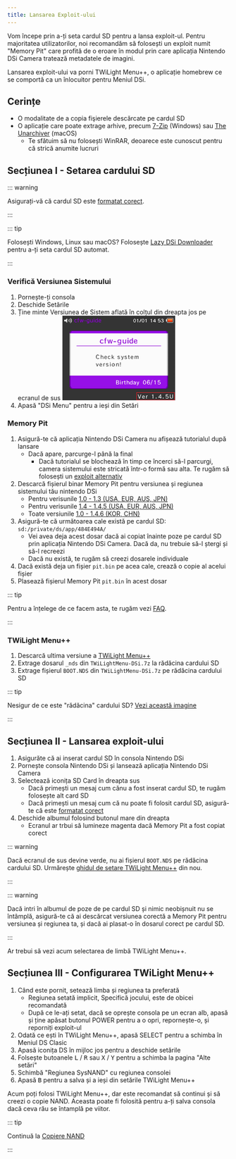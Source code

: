 ```yaml
---
title: Lansarea Exploit-ului
---
```


Vom începe prin a-ți seta cardul SD pentru a lansa exploit-ul. Pentru majoritatea utilizatorilor, noi recomandăm să folosești un exploit numit "Memory Pit" care profită de o eroare în modul prin care aplicația Nintendo DSi Camera tratează metadatele de imagini.

Lansarea exploit-ului va porni TWiLight Menu++, o aplicație homebrew ce se comportă ca un înlocuitor pentru Meniul DSi.

## Cerințe
- O modalitate de a copia fişierele descărcate pe cardul SD
- O aplicație care poate extrage arhive, precum [7-Zip](https://www.7-zip.org/) (Windows) sau [ The Unarchiver](https://apps.apple.com/us/app/the-unarchiver/id425424353) (macOS)
   - Te sfătuim să nu folosești WinRAR, deoarece este cunoscut pentru că strică anumite lucruri

## Secțiunea I - Setarea cardului SD
::: warning

Asigurați-vă că cardul SD este [formatat corect](sd-card-setup).

:::

::: tip

Folosești Windows, Linux sau macOS? Folosește [Lazy DSi Downloader](lazy-dsi-downloader) pentru a-ți seta cardul SD automat.

:::

### Verifică Versiunea Sistemului

1. Pornește-ți consola
1. Deschide Setările
1. Ține minte Versiunea de Sistem aflată în colțul din dreapta jos pe ecranul de sus ![Captură de ecran al locului unde Versiunea Sistemului se află](/assets/images/system-version-check.png)
1. Apasă "DSi Menu" pentru a ieși din Setări

### Memory Pit
1. Asigură-te că aplicația Nintendo DSi Camera nu afișează tutorialul după lansare
   - Dacă apare, parcurge-l până la final
     - Dacă tutorialul se blochează în timp ce încerci să-l parcurgi, camera sistemului este stricată într-o formă sau alta. Te rugăm să folosești un [exploit alternativ](alternate-exploits)
1. Descarcă fișierul binar Memory Pit pentru versiunea și regiunea sistemului tău nintendo DSi
   - Pentru verisunile [1.0 - 1.3 (USA, EUR, AUS, JPN)](/assets/files/memory_pit/256/pit.bin)
   - Pentru verisunile [1.4 - 1.4.5 (USA, EUR, AUS, JPN)](/assets/files/memory_pit/768_1024/pit.bin)
   - Toate versiunile [1.0 - 1.4.6 (KOR, CHN)](/assets/files/memory_pit/256/pit.bin)
1. Asigură-te că următoarea cale există pe cardul SD: `sd:/private/ds/app/484E494A/`
   - Vei avea deja acest dosar dacă ai copiat înainte poze pe cardul SD prin aplicația Nintendo DSi Camera. Dacă da, nu trebuie să-l ștergi și să-l recreezi
   - Dacă nu există, te rugăm să creezi dosarele individuale
1. Dacă există deja un fișier `pit.bin` pe acea cale, crează o copie al acelui fișier
1. Plasează fișierul Memory Pit `pit.bin` în acest dosar

::: tip

Pentru a înțelege de ce facem asta, te rugăm vezi [FAQ](faq.html#what-functionality-will-i-lose-by-modding-my-system).

:::

### TWiLight Menu++
1. Descarcă ultima versiune a [TWiLight Menu++](https://github.com/DS-Homebrew/TWiLightMenu/releases/latest/download/TWiLightMenu-DSi.7z)
1. Extrage dosarul `_nds` din `TWiLightMenu-DSi.7z` la rădăcina cardului SD
1. Extrage fișierul `BOOT.NDS` din `TWiLightMenu-DSi.7z` pe rădăcina cardului SD

::: tip

Nesigur de ce este "rădăcina" cardului SD? [Vezi această imagine](https://media.discordapp.net/attachments/489307733074640926/756947922804932739/wherestheroot.png)

:::

## Secțiunea II - Lansarea exploit-ului
1. Asigurăte că ai inserat cardul SD în consola Nintendo DSi
1. Pornește consola Nintendo DSi și lansează aplicația Nintendo DSi Camera
1. Selectează iconița SD Card în dreapta sus
   - Dacă primești un mesaj cum cănu a fost inserat cardul SD, te rugăm folosește alt card SD
   - Dacă primești un mesaj cum că nu poate fi folosit cardul SD, asigură-te că este [formatat corect](sd-card-setup)
1. Deschide albumul folosind butonul mare din dreapta
   - Ecranul ar trbui să lumineze magenta dacă Memory Pit a fost copiat corect

::: warning

Dacă ecranul de sus devine verde, nu ai fișierul `BOOT.NDS` pe rădăcina cardului SD. Urmărește [ghidul de setare TWiLight Menu++](launching-the-exploit.html#twilight-menu) din nou.

:::

::: warning

Dacă intri în albumul de poze de pe cardul SD și nimic neobișnuit nu se întâmplă, asigură-te că ai descărcat versiunea corectă a Memory Pit pentru versiunea și regiunea ta, și dacă ai plasat-o în dosarul corect pe cardul SD.

:::

Ar trebui să vezi acum selectarea de limbă TWiLight Menu++.

## Secțiunea III - Configurarea TWiLight Menu++
1. Când este pornit, setează limba și regiunea ta preferată
   - Regiunea setată implicit, Specifică jocului, este de obicei recomandată
   - După ce le-ați setat, dacă se oprește consola pe un ecran alb, apasă și ține apăsat butonul POWER pentru a o opri, repornește-o, și reporniți exploit-ul
1. Odată ce ești în TWiLight Menu++, apasă SELECT pentru a schimba în Meniul DS Clasic
1. Apasă iconița DS în mijloc jos pentru a deschide setările
1. Folsește butoanele <kbd class="l">L</kbd> / <kbd class="r">R</kbd> sau <kbd class="face">X</kbd> / <kbd class="face">Y</kbd> pentru a schimba la pagina "Alte setări"
1. Schimbă "Regiunea SysNAND" cu regiunea consolei
1. Apasă <kbd class="face">B</kbd> pentru a salva și a ieși din setările TWiLight Menu++

Acum poți folosi TWiLight Menu++, dar este recomandat să continui și să creezi o copie NAND. Aceasta poate fi folosită pentru a-ți salva consola dacă ceva rău se întamplă pe viitor.

::: tip

Continuă la [Copiere NAND](dumping-nand)

:::
